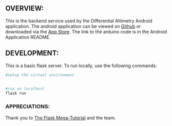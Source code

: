 ## OVERVIEW: 
This is the backend service used by the Differential Altimetry Android application. The android application can be viewed on [Github](https://github.com/krtonga/differential-altimetry-android) or downloaded via the [App Store](https://play.google.com/apps/testing/krtonga.github.io.differentialaltimetryandroid). The link to the arduino code is in the Android Application README. 

## DEVELOPMENT:
This is a basic flask server. To run locally, use the following commands:
 ```bash
 #setup the virtual environment
 
 
 #run on localhost
 flask run
 ```
 
### APPRECIATIONS:
Thank you to [The Flask Mega-Tutorial](https://blog.miguelgrinberg.com/post/the-flask-mega-tutorial-part-i-hello-world) and the team.